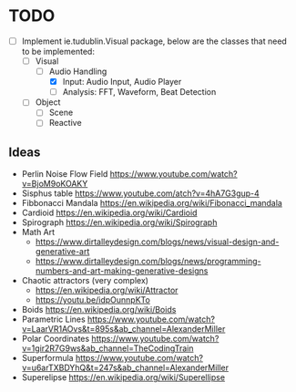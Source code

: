# TODO

- [ ] Implement ie.tudublin.Visual package, below are the classes that need to be implemented:
  - [ ] Visual
    - [ ] Audio Handling
      - [x] Input: Audio Input, Audio Player
      - [ ] Analysis: FFT, Waveform, Beat Detection
  - [ ] Object
    - [ ] Scene
    - [ ] Reactive

## Ideas

- Perlin Noise Flow Field <https://www.youtube.com/watch?v=BjoM9oKOAKY>
- Sisphus table <https://www.youtube.com/atch?v=4hA7G3gup-4>
- Fibbonacci Mandala <https://en.wikipedia.org/wiki/Fibonacci_mandala>
- Cardioid <https://en.wikipedia.org/wiki/Cardioid>
- Spirograph <https://en.wikipedia.org/wiki/Spirograph>
- Math Art
  - <https://www.dirtalleydesign.com/blogs/news/visual-design-and-generative-art>
  - <https://www.dirtalleydesign.com/blogs/news/programming-numbers-and-art-making-generative-designs>
- Chaotic attractors (very complex)
  - <https://en.wikipedia.org/wiki/Attractor>
  - <https://youtu.be/idpOunnpKTo>
- Boids <https://en.wikipedia.org/wiki/Boids>
- Parametric Lines <https://www.youtube.com/watch?v=LaarVR1AOvs&t=895s&ab_channel=AlexanderMiller>
- Polar Coordinates <https://www.youtube.com/watch?v=1gir2R7G9ws&ab_channel=TheCodingTrain>
- Superformula <https://www.youtube.com/watch?v=u6arTXBDYhQ&t=247s&ab_channel=AlexanderMiller>
- Superelipse <https://en.wikipedia.org/wiki/Superellipse>